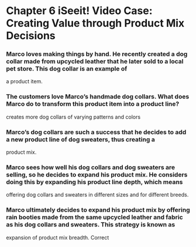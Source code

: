 # Chapter 6 iSeeit! Video Case: Creating Value through Product Mix Decisions

### Marco loves making things by hand. He recently created a dog collar made from upcycled leather that he later sold to a local pet store. This dog collar is an example of
a product item.

### The customers love Marco’s handmade dog collars. What does Marco do to transform this product item into a product line?
creates more dog collars of varying patterns and colors

### Marco’s dog collars are such a success that he decides to add a new product line of dog sweaters, thus creating a
product mix.

### Marco sees how well his dog collars and dog sweaters are selling, so he decides to expand his product mix. He considers doing this by expanding his product line depth, which means
offering dog collars and sweaters in different sizes and for different breeds.

### Marco ultimately decides to expand his product mix by offering rain booties made from the same upcycled leather and fabric as his dog collars and sweaters. This strategy is known as
expansion of product mix breadth. Correct 